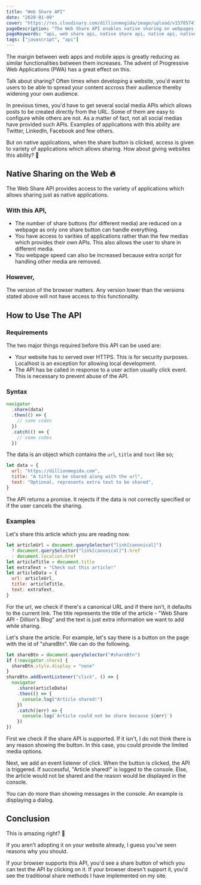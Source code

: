 ```yaml
---
title: "Web Share API"
date: "2020-01-09"
cover: "https://res.cloudinary.com/dillionmegida/image/upload/v1578574736/images/blogs_cover/web-share-api_eifaum.jpg"
pageDescription: "The Web Share API enables native sharing on webpages. It provides access to various applicatins which allows sharing media"
pageKeywords: "api, web share api, native share api, native api, native sharing, web native sharing, web api, sharing api, web sharing api"
tags: ["javascript", "api"]
---
```


The margin between web apps and mobile apps is greatly reducing as similar functionalities between them increases. The advent of Progressive Web Applications (PWA) has a great effect on this.

Talk about sharing? Often times when developing a website, you'd want to users to be able to spread your content accross their audience thereby widening your own audience.

In previous times, you'd have to get several social media APIs which allows posts to be created directly from the URL. Some of them are easy to configure while others are not. As a matter of fact, not all social medias have provided such APIs. Examples of applications with this ability are Twitter, LinkedIn, Facebook and few others.

But on native applications, when the share button is clicked, access is given to variety of applications which allows sharing. How about giving websites this ability? 🤔

## Native Sharing on the Web 🔥

The Web Share API provides access to the variety of applications which allows sharing just as native applications.

### With this API,

- The number of share buttons (for different media) are reduced on a webpage as only one share button can handle everything.
- You have access to varities of applications rather than the few medias which provides their own APIs. This also allows the user to share in different media.
- You webpage speed can also be increased because extra script for handling other media are removed.

### However,

The version of the browser matters. Any version lower than the versions stated above will not have access to this functionality.

## How to Use The API

### Requirements

The two major things required before this API can be used are:

- Your website has to served over HTTPS. This is for security purposes. Localhost is an exception for allowing local development.
- The API has be called in response to a user action usually click event. This is necessary to prevent abuse of the API.

### Syntax

```js
navigator
  .share(data)
  .then(() => {
    // some codes
  })
  .catch(() => {
    // some codes
  })
```

The data is an object which contains the `url`, `title` and `text` like so;

```js
let data = {
  url: "https://dillionmegida.com",
  title: "A title to be shared along with the url",
  text: "Optional, represents extra text to be shared",
}
```

The API returns a promise. It rejects if the data is not correctly specified or if the user cancels the sharing.

### Examples

Let's share this article which you are reading now.

```js
let articleUrl = document.querySelector("link[canonical]")
  ? document.querySelector("link[canonical]").href
  : document.location.href
let articleTitle = document.title
let extraText = "Check out this article!"
let articleData = {
  url: articleUrl,
  title: articleTitle,
  text: extraText,
}
```

For the url, we check if there's a canonical URL and if there isn't, it defaults to the current link. The title represents the title of the article - "Web Share API - Dillion's Blog" and the text is just extra information we want to add while sharing.

Let's share the article. For example, let's say there is a button on the page with the id of "shareBtn". We can do the following.

```js
let shareBtn = document.querySelector("#shareBtn")
if (!navigator.share) {
  shareBtn.style.display = "none"
}
shareBtn.addEventListener("click", () => {
  navigator
    .share(articleData)
    .then(() => {
      console.log("Article shared!")
    })
    .catch((err) => {
      console.log(`Article could not be share because ${err}`)
    })
})
```

First we check if the share API is supported. If it isn't, I do not think there is any reason showing the button. In this case, you could provide the limited media options.

Next, we add an event listener of click. When the button is clicked, the API is triggered. If successful, "Article shared!" is logged to the console. Else, the article would not be shared and the reason would be displayed in the console.

You can do more than showing messages in the console. An example is displaying a dialog.

## Conclusion

This is amazing right? 🙂

If you aren't adopting it on your website already, I guess you've seen reasons why you should.

If your browser supports this API, you'd see a share button of which you can test the API by clicking on it. If your browser doesn't support it, you'd see the traditional share methods I have implemented on my site.

